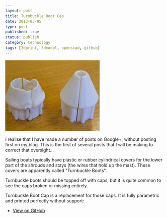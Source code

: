 ```yaml
--- 
layout: post 
title: Turnbuckle Boot Cap
date: 2013-03-05
type: post 
published: true 
status: publish
category: technology
tags: [3dprint, 3dmodel, openscad, github]
---
```


<a href="/assets/shroudcap_preview_featured.jpg"><img src="/assets/shroudcap_preview_featured_300.jpg" class="image-right" alt="Turnbuckle Boot Cap"></a>

I realise that I have made a number of posts on Google+, without posting
first on my blog. This is the first of several posts that I will be
making to correct that oversight...

Sailing boats typically have plastic or rubber cylindrical covers for
the lower part of the shrouds and stays (the wires that hold up the
mast). These covers are apparently called "Turnbuckle Boots".

<!--more-->

Turnbuckle boots should be topped off with caps, but it is quite common
to see the caps broken or missing entirely.

Turnbuckle Boot Cap is a replacement for those caps. It is fully parametric and
printed perfectly without support:

   * [View on GitHub](https://github.com/chrisjrob/shroudcap)
